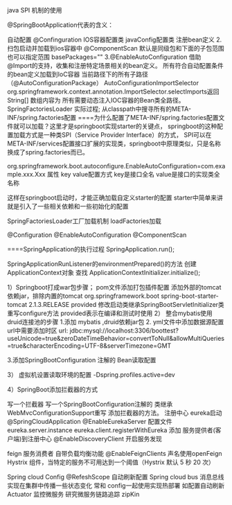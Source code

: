 java SPI 机制的使用

@SpringBootApplication代表的含义：

自动配置 @Confinguration IOS容器配置类 javaConfig配置类 注册bean定义 2.扫包启动并加载到ios容器中 @ComponentScan 默认是同级包和下面的子包范围 也可以指定范围 basePackages="" 3.@EnableAutoConfiguration
借助@Import的支持，收集和注册特定场景相关的bean定义。 所有符合自动配置条件的bean定义加载到IoC容器 当前路径下的所有子路径（@AutoConfigurationPackage） AutoConfigurationImportSelector org.springframework.context.annotation.ImportSelector.selectImports返回String[] 数组内容为 所有需要动态注入IOC容器的Bean类全路径。 SpringFactoriesLoader
实际过程; 从classpath中搜寻所有的META-INF/spring.factories配置
====为什么配置了META-INF/spring.factories配置文件就可以加载？这里才是springboot实现starter的关键点， springboot的这种配置加载方式是一种类SPI（Service Provider Interface）的方式， SPI可以在META-INF/services配置接口扩展的实现类，springboot中原理类似，只是名称换成了spring.factories而已。

org.springframework.boot.autoconfigure.EnableAutoConfiguration=com.example.xxx.Xxx 属性 key value配置方式 key是接口全名 value是接口的实现类全名称

这样在springboot启动时，才能正确加载自定义starter的配置 starter中简单来讲就是引入了一些相关依赖和一些初始化的配置

SpringFactoriesLoader工厂加载机制 loadFactories加载

@Configuration @EnableAutoConfiguration @ComponentScan

====SpringApplication的执行过程 SpringApplication.run();

SpringApplicationRunListener的environmentPrepared()的方法 创建ApplicationContext对象 查找 ApplicationContextInitializer.initialize();

1）Springboot打成war包步骤；
pom文件添加打包插件配置 添加外部的tomcat依赖jar，排除内置的tomcat org.springframework.boot spring-boot-starter-tomcat 2.1.3.RELEASE provided 修改启动类继承SpringBootServletInitializer类重写configure方法 provided表示在编译和测试时使用 2） 整合mybatis使用druid连接池的步骤 1.添加 mybatis ,druid依赖jar包 2. yml文件中添加数据源配置 url中需要添加时区 url: jdbc:mysql://localhost:3306/boottest?useUnicode=true&zeroDateTimeBehavior=convertToNull&allowMultiQueries=true&characterEncoding=UTF-8&serverTimezone=GMT

3.添加SpringBootConfiguration 注解的 Bean读取配置

3） 虚拟机设置读取环境的配置 -Dspring.profiles.active=dev

4）SpringBoot添加拦截器的方式

写一个拦截器
写一个SpringBootConfiguration注解的 类继承 WebMvcConfigurationSupport重写 添加拦截器的方法。
注册中心 eureka启动 @SpringCloudApplication @EnableEurekaServer 配置文件 eureka.server.instance eureka.client.registerWithEureka
添加 服务提供者(客户端)到注册中心
@EnableDiscoveryClient  开启服务发现

feign 服务消费者 自带负载均衡功能
@EnableFeignClients 声名使用openFeign
Hystrix 组件，当特定的服务不可用达到一个阈值（Hystrix 默认 5 秒 20 次）

Spring cloud Config   @RefeshScope 自动刷新配置
Spring cloud bus 消息总线  实现在集群中传播一些状态变化
常和 config一起使用实现热部署  如配置自动刷新
Actuator 监控微服务
研究微服务链路追踪 zipKin